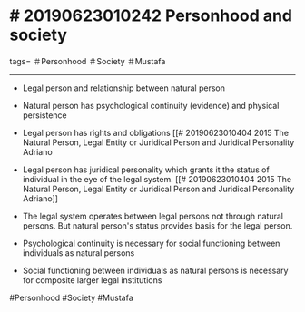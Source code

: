 # \# 20190623010242 Personhood and society


tags= ＃Personhood ＃Society ＃Mustafa

------------------------------------------------------------------------

-   Legal person and relationship between natural person

-   Natural person has psychological continuity (evidence) and physical persistence

-   Legal person has rights and obligations \[\[\# 20190623010404 2015 The Natural Person, Legal Entity or Juridical Person and Juridical Personality Adriano

-   Legal person has juridical personality which grants it the status of individual in the eye of the legal system. \[\[\# 20190623010404 2015 The Natural Person, Legal Entity or Juridical Person and Juridical Personality Adriano\]\]

-   The legal system operates between legal persons not through natural persons. But natural person's status provides basis for the legal person.

-   Psychological continuity is necessary for social functioning between individuals as natural persons

-   Social functioning between individuals as natural persons is necessary for composite larger legal institutions

\#Personhood \#Society \#Mustafa
